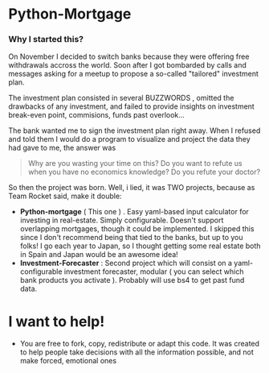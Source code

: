 # Python-Mortgage

### Why I started this?
  
  On November I decided to switch banks because they were offering free withdrawals accross the world.
  Soon after I got bombarded by calls and messages asking for a meetup to propose a so-called "tailored" investment plan.
  
  The investment plan consisted in several BUZZWORDS , omitted the drawbacks of any investment, and failed to provide insights on investment break-even point, commisions, funds past overlook...
  
  The bank wanted me to sign the investment plan right away. When I refused and told them I would do a program to visualize and project the data they had gave to me, the answer was 
  
  > Why are you wasting your time on this? Do you want to refute us when you have no economics knowledge? Do you refute your doctor?

So then the project was born. Well, i lied, it was TWO projects, because as Team Rocket said, make it double:

- **Python-mortgage** ( This one ) . Easy yaml-based input calculator for investing in real-estate. Simply configurable. Doesn't support overlapping mortgages, though it could be implemented. I skipped this since I don't recommend being that tied to the banks, but up to you folks! I go each year to Japan, so I thought getting some real estate both in Spain and Japan would be an awesome idea! 
- **Investment-Forecaster** : Second project which will consist on a yaml-configurable investment forecaster, modular ( you can select which bank products you activate ). Probably will use bs4 to get past fund data.

# I want to help!

  - You are free to fork, copy, redistribute or adapt this code. It was created to help people take decisions with all the information possible, and not make forced, emotional ones
